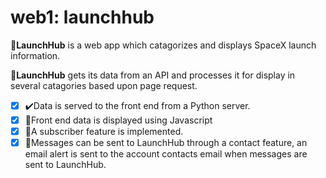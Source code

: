 # web1: launchhub
:rocket:**LaunchHub** is a web app which catagorizes and displays SpaceX launch information.

:rocket:**LaunchHub** gets its data from an API and processes it for display in several catagories based upon page request.
- [x] :heavy_check_mark:Data is served to the front end from a Python server.
- [x] :nut_and_bolt:Front end data is displayed using Javascript
- [x] :beginner:A subscriber feature is implemented.
- [x] :email:Messages can be sent to LaunchHub through a contact feature, an email alert is sent to the account contacts email when messages are sent to LaunchHub.
